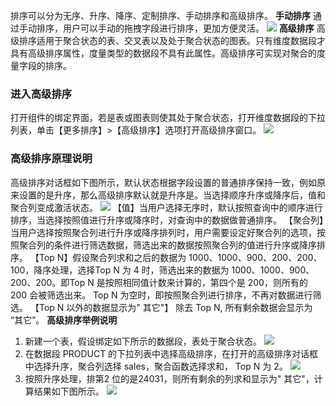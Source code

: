 排序可以分为无序、升序、降序、定制排序、手动排序和高级排序。
**手动排序**
通过手动排序，用户可以手动的拖拽字段进行排序，更加方便灵活。
![](//mc.qcloudimg.com/static/img/d935a5bb50892a84591cd438f9b66d94/image.png)
**高级排序**
高级排序适用于聚合状态的表、交叉表以及处于聚合状态的图表。只有维度数据段才具有高级排序属性，度量类型的数据段不具有此属性。高级排序可实现对聚合的度量字段的排序。
### 进入高级排序
打开组件的绑定界面，若是表或图表则使其处于聚合状态，打开维度数据段的下拉列表，单击【更多排序】>【高级排序】选项打开高级排序窗口。
![](//mc.qcloudimg.com/static/img/af8fb2bd728c324aac17e89cbe333331/image.png)
### 高级排序原理说明
高级排序对话框如下图所示，默认状态根据字段设置的普通排序保持一致，例如原来设置的是升序，那么高级排序默认就是升序是。当选择顺序升序或降序后，值和聚合列变成激活状态。
![](//mc.qcloudimg.com/static/img/65a4acb8cf40fda99e814530a32ad6a2/image.png)
【值】当用户选择无序时，默认按照查询中的顺序进行排序，当选择按照值进行升序或降序时，对查询中的数据做普通排序。
【聚合列】当用户选择按照聚合列进行升序或降序排列时，用户需要设定好聚合列的选项，按照聚合列的条件进行筛选数据，筛选出来的数据按照聚合列的值进行升序或降序排序。
【Top N】假设聚合列求和之后的数据为 1000、1000、900、200、200、100，降序处理，选择Top N 为 4 时，筛选出来的数据为 1000、1000、900、200、200。即Top N 是按照相同值计数来计算的，第四个是 200，则所有的 200 会被筛选出来。
Top N 为空时，即按照聚合列进行排序，不再对数据进行筛选。
【Top N 以外的数据显示为" 其它"】 除去 Top N, 所有剩余数据会显示为 “其它”。
**高级排序举例说明**
1. 新建一个表，假设绑定如下所示的数据段，表处于聚合状态。
![](//mc.qcloudimg.com/static/img/c4e4b108aa82e32b0a040909b6d41eb8/image.png)
2. 在数据段 PRODUCT 的下拉列表中选择高级排序，在打开的高级排序对话框中选择升序，聚合列选择 sales，聚合函数选择求和， Top N 为 2。
![](//mc.qcloudimg.com/static/img/48345fd245ff4f726c0fbb97ef63687b/image.png)
3. 按照升序处理，排第2 位的是24031，则所有剩余的列求和显示为" 其它"，计算结果如下图所示。
![](//mc.qcloudimg.com/static/img/d2b5e4c56069e510792b8373e38000a9/image.png)